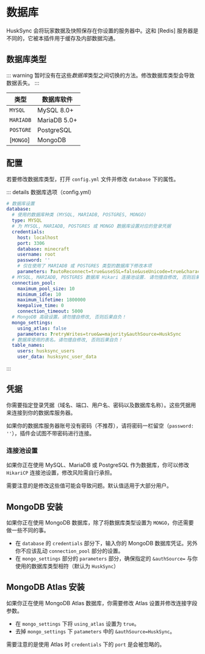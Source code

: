 # 数据库

HuskSync 会将玩家数据及快照保存在你设置的服务器中。这和 [Redis] 服务器是不同的，它被本插件用于缓存及内部数据沟通。

## 数据库类型

::: warning
暂时没有在这些*数据库*类型之间切换的方法。修改数据库类型会导致数据丢失。
:::

|类型|数据库软件|
|---|---|
|`MYSQL`|MySQL 8.0+|
|`MARIADB`|MariaDB 5.0+|
|`POSTGRE`|PostgreSQL|
|[`MONGO`]|MongoDB|

## 配置

若要修改数据库类型，打开 `config.yml` 文件并修改 `database` 下的属性。

::: details 数据库选项（config.yml）
``` yaml
# 数据库设置
database:
  # 使用的数据库种类 (MYSQL, MARIADB, POSTGRES, MONGO)
  type: MYSQL
  # 为 MYSQL, MARIADB, POSTGRES 或 MONGO 数据库设置对应的登录凭据
  credentials:
    host: localhost
    port: 3306
    database: minecraft
    username: root
    password: ''
    # 仅在使用了 MARIADB 或 POSTGRES 类型的数据库下修改本项
    parameters: ?autoReconnect=true&useSSL=false&useUnicode=true&characterEncoding=UTF-8
  # MYSQL, MARIADB, POSTGRES 数据库 Hikari 连接池设置. 请勿擅自修改, 否则后果自负!
  connection_pool:
    maximum_pool_size: 10
    minimum_idle: 10
    maximum_lifetime: 1800000
    keepalive_time: 0
    connection_timeout: 5000
  # MongoDB 高级设置。请勿擅自修改, 否则后果自负！
  mongo_settings:
    using_atlas: false
    parameters: ?retryWrites=true&w=majority&authSource=HuskSync
  # 数据库使用的表名。请勿擅自修改, 否则后果自负！
  table_names:
    users: husksync_users
    user_data: husksync_user_data
```
:::

## 凭据

你需要指定登录凭据（域名、端口、用户名、密码以及数据库名称）。这些凭据用来连接到你的数据库服务器。

如果你的数据库服务器账号没有密码（不推荐），请将密码一栏留空（`password: ''`），插件会试图不带密码进行连接。

### 连接池设置

如果你正在使用 MySQL、MariaDB 或 PostgreSQL 作为数据库，你可以修改 `HikariCP` 连接池设置，修改风险需自行承担。

需要注意的是修改这些值可能会导致问题。默认值适用于大部分用户。

## MongoDB 安装

如果你正在使用 MongoDB 数据库，除了将数据库类型设置为 `MONGO`，你还需要做一些不同的事。

* 在 `database` 的 `credentials` 部分下，输入你的 MongoDB 数据库凭证。另外你不应该乱动 `connection_pool` 部分的设置。
* 在 `mongo_settings` 部分的 `parameters` 部分，确保指定的 `&authSource=` 与你使用的数据库类型相符（默认为 `HuskSync`）

## MongoDB Atlas 安装

如果你正在使用 MongoDB Atlas 数据库，你需要修改 Atlas 设置并修改连接字段参数。

* 在 `mongo_settings` 下将 `using_atlas` 设置为 `true`。
* 去掉 `mongo_settings` 下 `patameters` 中的 `&authSource=HuskSync`。

需要注意的是使用 Atlas 时 `credentials` 下的 `port` 是会被忽略的。